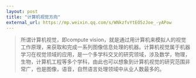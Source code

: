 ```yaml
---
layout: post
title: "计算机视觉方向"
external_url: https://mp.weixin.qq.com/s/WNkzfvYtEO5zJoe_-yAPow
---
```

>所谓计算机视觉，即compute vision，就是通过用计算机来模拟人的视觉工作原理，来获取和完成一系列图像信息处理的机器。计算机视觉属于机器学习在视觉领域的应用，是一个多学科交叉的研究领域，涉及数学，物理，生物，计算机工程等多个学科，由此也可以想象到计算机视觉的研究范围非常广，也是图像，语音，自然语言处理领域中从业人数最多的。

